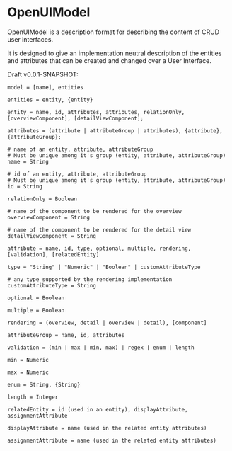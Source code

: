 # OpenUIModel

OpenUIModel is a description format for describing the content of CRUD user interfaces.

It is designed to give an implementation neutral description of the entities and attributes that can be created and changed over a User Interface.

Draft v0.0.1-SNAPSHOT:

```properties EBNF
model = [name], entities

entities = entity, {entity}

entity = name, id, attributes, attributes, relationOnly, [overviewComponent], [detailViewComponent];

attributes = (attribute | attributeGroup | attributes), {attribute}, {attributeGroup};

# name of an entity, attribute, attributeGroup
# Must be unique among it's group (entity, attribute, attributeGroup)
name = String

# id of an entity, attribute, attributeGroup
# Must be unique among it's group (entity, attribute, attributeGroup)
id = String

relationOnly = Boolean

# name of the component to be rendered for the overview
overviewComponent = String

# name of the component to be rendered for the detail view
detailViewComponent = String

attribute = name, id, type, optional, multiple, rendering, [validation], [relatedEntity]

type = "String" | "Numeric" | "Boolean" | customAttributeType

# any type supported by the rendering implementation
customAttributeType = String

optional = Boolean

multiple = Boolean

rendering = (overview, detail | overview | detail), [component]

attributeGroup = name, id, attributes

validation = (min | max | min, max) | regex | enum | length

min = Numeric

max = Numeric

enum = String, {String}

length = Integer

relatedEntity = id (used in an entity), displayAttribute, assignmentAttribute

displayAttribute = name (used in the related entity attributes)

assignmentAttribute = name (used in the related entity attributes)
 
```
